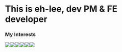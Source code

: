 <h1> 
This is eh-lee, dev PM & FE developer
</h1>  
<h3 style="text-align: left;">My Interests</h3>
<div style="display: flex; align-items: flex-start;">
  <img src="https://skillicons.dev/icons?i=js&perline=1"/>
  <img src="https://skillicons.dev/icons?i=ts&perline=1"/>
  <img src="https://skillicons.dev/icons?i=react&perline=1"/>
  <img src="https://skillicons.dev/icons?i=jest&perline=1"/> 
  <img src="https://skillicons.dev/icons?i=blender&perline=1"/>
  <img src="https://skillicons.dev/icons?i=threejs&perline=1"/>
</div>
